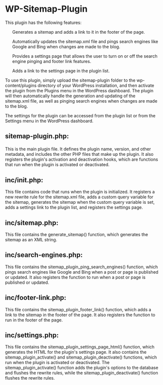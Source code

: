 # WP-Sitemap-Plugin
  This plugin has the following features:
<ul>
Generates a sitemap and adds a link to it in the footer of the page.

Automatically updates the sitemap.xml file and pings search engines like Google and Bing when changes are made to the blog.

Provides a settings page that allows the user to turn on or off the search engine pinging and footer link features.

Adds a link to the settings page in the plugin list.
  </ul>
  
To use this plugin, simply upload the sitemap-plugin folder to the wp-content/plugins directory of your WordPress installation, and then activate the plugin from the Plugins menu in the WordPress dashboard. The plugin will then automatically handle the generation and updating of the sitemap.xml file, as well as pinging search engines when changes are made to the blog.

The settings for the plugin can be accessed from the plugin list or from the Settings menu in the WordPress dashboard.



<b><h2>
  sitemap-plugin.php:
  </h2></b> 
  
  This is the main plugin file. It defines the plugin name, version, and other metadata, and includes the other PHP files that make up the plugin. It also registers the plugin's activation and deactivation hooks, which are functions that run when the plugin is activated or deactivated.
<b><h2>
inc/init.php:
  </b></h2>
  This file contains code that runs when the plugin is initialized. It registers a new rewrite rule for the sitemap.xml file, adds a custom query variable for the sitemap, generates the sitemap when the custom query variable is set, adds a settings link to the plugin list, and registers the settings page.
<b><h2>
inc/sitemap.php:
  </b></h2>
  This file contains the generate_sitemap() function, which generates the sitemap as an XML string.

<b><h2>
inc/search-engines.php: 
  </b></h2>
  This file contains the sitemap_plugin_ping_search_engines() function, which pings search engines like Google and Bing when a post or page is published or updated. It also registers the function to run when a post or page is published or updated.

<b><h2>
inc/footer-link.php: 
  </b></h2>
This file contains the sitemap_plugin_footer_link() function, which adds a link to the sitemap in the footer of the page. It also registers the function to run in the footer of the page.

<b><h2>
inc/settings.php:
 </b></h2> 
 This file contains the sitemap_plugin_settings_page_html() function, which generates the HTML for the plugin's settings page. It also contains the sitemap_plugin_activate() and sitemap_plugin_deactivate() functions, which run when the plugin is activated or deactivated. The sitemap_plugin_activate() function adds the plugin's options to the database and flushes the rewrite rules, while the sitemap_plugin_deactivate() function flushes the rewrite rules.
